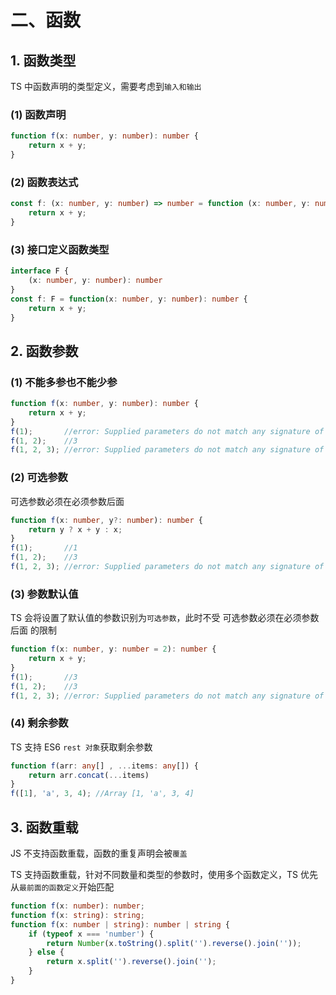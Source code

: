 # 二、函数

## 1. 函数类型

TS 中函数声明的类型定义，需要考虑到`输入和输出`

### (1) 函数声明

```typescript
function f(x: number, y: number): number {
    return x + y;
}
```

### (2) 函数表达式

```typescript
const f: (x: number, y: number) => number = function (x: number, y: number): number {
    return x + y;
}
```

### (3) 接口定义函数类型

```typescript
interface F {
    (x: number, y: number): number
}
const f: F = function(x: number, y: number): number {
    return x + y;
}
```

## 2. 函数参数

### (1) 不能多参也不能少参

```typescript
function f(x: number, y: number): number {
    return x + y;
}
f(1);       //error: Supplied parameters do not match any signature of call target
f(1, 2);    //3
f(1, 2, 3); //error: Supplied parameters do not match any signature of call target
```

### (2) 可选参数

可选参数必须在必须参数后面

```typescript
function f(x: number, y?: number): number {
    return y ? x + y : x;
}
f(1);       //1
f(1, 2);    //3
f(1, 2, 3); //error: Supplied parameters do not match any signature of call target
```

### (3) 参数默认值

TS 会将设置了默认值的参数识别为`可选参数`，此时不受 可选参数必须在必须参数后面 的限制

```typescript
function f(x: number, y: number = 2): number {
    return x + y;
}
f(1);       //3
f(1, 2);    //3
f(1, 2, 3); //error: Supplied parameters do not match any signature of call target
```

### (4) 剩余参数

TS 支持 ES6 `rest 对象`获取剩余参数

```typescript
function f(arr: any[] , ...items: any[]) {
    return arr.concat(...items)
}
f([1], 'a', 3, 4); //Array [1, 'a', 3, 4]
```

## 3. 函数重载

JS 不支持函数重载，函数的重复声明会被`覆盖`

TS 支持函数重载，针对不同数量和类型的参数时，使用多个函数定义，TS 优先从`最前面的函数定义`开始匹配

```typescript
function f(x: number): number;
function f(x: string): string;
function f(x: number | string): number | string {
    if (typeof x === 'number') {
        return Number(x.toString().split('').reverse().join(''));
    } else {
        return x.split('').reverse().join('');
    }
}
```
